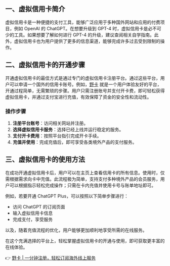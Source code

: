 ## 一、虚拟信用卡简介

虚拟信用卡是一种便捷的支付工具，能够广泛应用于多种国外网站和应用的付费项目，例如 OpenAI 的 ChatGPT。在想要升级到 GPT-4 时，虚拟信用卡是必不可少的工具。如果想要了解如何进行 GPT-4 的升级，建议查阅相关自学指南。此外，虚拟信用卡也为用户提供了更多的信息渠道，能够完成许多过去受到限制的操作。

## 二、虚拟信用卡的开通步骤

开通虚拟信用卡的最佳方式是通过专门的虚拟信用卡注册平台。通过这些平台，用户可以申请一个国外的信用卡账号。例如，[野卡](https://bit.ly/bewildcard) 就是一个用户体验友好的平台，开通过程简单，无需繁琐的步骤。用户只需注册账号并支付开卡费，即可轻松获得虚拟信用卡，并通过支付宝进行充值，有效保障了资金的安全性和流动性。

### 操作步骤
1. **注册平台账号**：访问相关网站并注册。
2. **选择虚拟信用卡服务**：选择已经上线并运行稳定的服务。
3. **支付开卡费用**：按照平台指引完成开卡手续。
4. **充值并使用**：完成充值后，即可享受各类境外产品的支付服务。

## 三、虚拟信用卡的使用方法

在成功开通虚拟信用卡后，用户可以在主页上查看信用卡的所有信息。使用时，仅需根据需求向卡中充值。此流程极为简单，支持支付多种境外产品的会员服务，用户可以根据指示轻松完成操作；只需在卡内充值并使用卡号与账单地址即可。

例如，若要开通 ChatGPT Plus，可以按照以下简单步骤进行：

- 访问 ChatGPT 的订阅页面
- 输入虚拟信用卡信息
- 完成支付，享受服务

以及，随着充值流程的优化，用户能够更加顺利地享受所需的在线服务。

在这个充满选择的平台上，轻松掌握虚拟信用卡的开通与使用，即可获取更丰富的在线体验。

👉 [野卡 | 一分钟注册，轻松订阅海外线上服务](https://bit.ly/bewildcard)